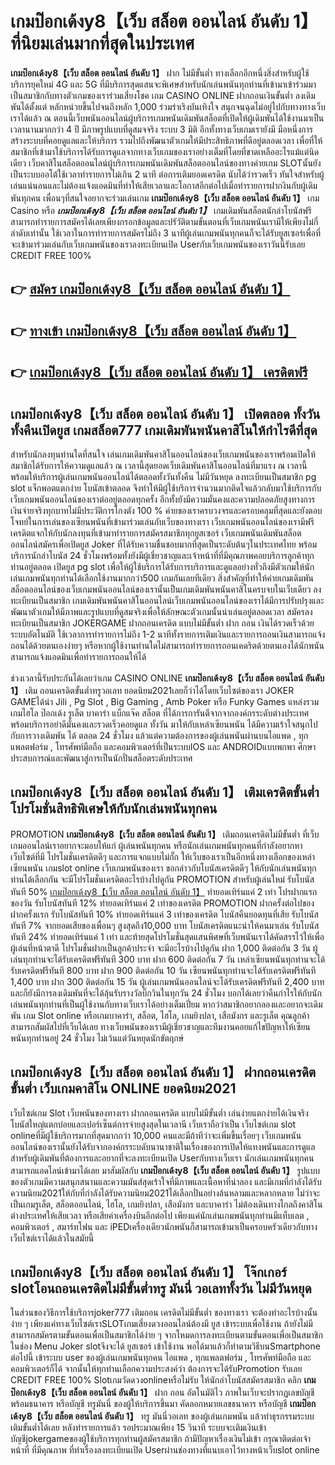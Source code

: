 # เกมป๊อกเด้งy8【เว็บ สล็อต ออนไลน์ อันดับ 1】  ที่นิยมเล่นมากที่สุดในประเทศ

**เกมป๊อกเด้งy8【เว็บ สล็อต ออนไลน์ อันดับ 1】** ฝาก ไม่มีขั้นต่ำ  ทางเลือกอีกหนึ่งสิ่งสำหรับผู้ใช้บริการยุคใหม่ 4G และ 5G ที่มีบริการสุดแสนจะพิเศษสำหรับนักเล่นพนันทุกท่านที่เข้ามาเข้าร่วมมาเป็นสมาชิกกับทางตัวเกมของเราร่วมเสี่ยงโชค เกม CASINO ONLINE ฝากถอนเงินขั้นต่ำ ลงเดิมพันได้ตั้งแต่ หลักหน่วยขึ้นไปจนถึงหลัก 1,000 ร่วมร่าเริงบันเทิงใจ สนุกจนฉุดไม่อยู่ไปกับทางทางเว็บเราได้แล้ว ณ ตอนนี้เว็บพนันออนไลน์ผู้บริการเกมพนันเดิมพันสล็อตที่เปิดให้ผู้เดิมพันได้ใช้งานมาเป็นเวลานานมากกว่า 4 ปี มีภาพรูปแบบที่ดูสมจจริง ระบบ 3 มิติ
อีกทั้งทางเว็บเกมเรายังมี มือหนึ่งการสร้างระบบที่คอยดูแลและให้บริการ  รวมไปถึงพัฒนาตัวเกมให้มีประสิทธิภาพที่ดีอยู่ตลอดเวลา เพื่อที่ให้สมาชิกที่เข้ามาใช้บริการได้รับการดูแลจากทางเว็บเกมของเราอย่างเต็มที่โดยที่ขาดเหลืออะไรแม้แต่นิดเดียว เว็บคาสิโนสล็อตออนไลน์ผู้บริการเกมพนันเดิมพันสล็อตออนไลน์ของทางค่ายเกม  SLOTนั้นยังเป็นระบบออโต้ใช้เวลาทำรายการไม่เกิน 2 นาที ต่อการเติมยอดเครดิต นับได้ว่ารวดเร็ว ทันใจสำหรับผู้เล่นแน่นอนและไม่ต้องแจ้งแอดมินที่ทำให้เสียเวลาและโอกาสอีกต่อไปเมื่อทำรายการฝากงินกับผู้เดิมพันทุกคน
เพื่อนๆที่สนใจอยากจะร่วมเล่นเกม **เกมป๊อกเด้งy8【เว็บ สล็อต ออนไลน์ อันดับ 1】** เกม Casino  หรือ ***เกมป๊อกเด้งy8【เว็บ สล็อต ออนไลน์ อันดับ 1】*** เกมเดิมพันสล็อตนักล่าโบนัสฟรีสามารถทำรายการสมัครได้เลยเพียงกรอกข้อมูลและปรัวัติตามขั้นตอนที่เว็บเกมพนันเรามีให้เพียงไม่กี่ลำดับเท่านั้น ใช้เวลาในการทำรายการสมัครไม่ถึง 3 นาทีผู้เล่นเกมพนันทุกคนก็จะได้รับยูสเซอร์เพื่อที่จะเข้ามาร่วมเล่นกับเว็บเกมพนันของเราลงทะเบียนเปิด Userกับเว็บเกมพนันของเราวันนี้รับเลย CREDIT FREE 100%

## 👉 [สมัคร เกมป๊อกเด้งy8【เว็บ สล็อต ออนไลน์ อันดับ 1】](https://archa888.com/)
## 👉 [ทางเข้า เกมป๊อกเด้งy8【เว็บ สล็อต ออนไลน์ อันดับ 1】](https://archa888.com/)
## 👉 [เกมป๊อกเด้งy8【เว็บ สล็อต ออนไลน์ อันดับ 1】 เครดิตฟรี](https://archa888.com/)

## เกมป๊อกเด้งy8【เว็บ สล็อต ออนไลน์ อันดับ 1】 เปิดตลอด ทั้งวัน ทั้งคืนเปิดยูส เกมสล็อต777 เกมเดิมพันพนันคาสิโนให้กำไรดีที่สุด

สำหรับนักลงทุนท่านใดที่สนใจ เล่นเกมเดิมพันคาสิโนออนไลน์ของเว็บเกมพนันของเราพร้อมเปิดให้สมาชิกได้รับการให้ความดูแลแล้ว ณ เวลานี้สุดยอดเว็บเดิมพันคาสิโนออนไลน์ที่มาแรง ณ เวลานี้ พร้อมให้บริการผู้เล่นเกมพนันออนไลน์ได้ตลอดทั้งวันทั้งคืน ไม่มีวันหยุด ลงทะเบียนเป็นสมาชิก pg slot แจ็กพอตแตกง่าย โบนัสเข้าตลอด จึงทำให้มีผู้ใช้บริการจำนวนมากติดใจแล้วกลับมาใช้บริการกับเว็บเกมพนันออนไลน์ของเราต่ออยู่ตลอดทุกครั้ง อีกทั้งยังมีความมั่นคงและความปลอดภัยสูงทางการเงินจ่ายจริงทุกบาทไม่มีประวัติการโกงตัง 100 % ค่ายของเราครบวงจรและครอบคลุมที่สุดและยังตอบโจทย์ในการเล่นของเซียนพนันที่เข้ามาร่วมเล่นกับเว็บของทางเรา
เว็บเกมพนันออนไลน์ของเรามีฟรีเครดิตแจกให้กับนักลงทุนที่เข้ามาทำรายการสมัครสมาชิกทุกยูสเซอร์ เว็บเกมพนันเดิมพันสล็อตออนไลน์สมัครเพื่อเปิดยูส Joker ที่ได้รับความชื่นชอบมากที่สุดเป็นระดับต้นๆในประเทศไทย พร้อมบริการนักล่าโบนัส 24 ชั่วโมงพร้อมทั้งยังมีผู้เชี่ยวชาญและเจ้าหน้าที่ที่มีคุณภาพคอยบริการลูกค้าทุกท่านอยู่ตลอด เปิดยูส pg slot เพื่อให้ผู้ใช้บริการได้รับการบริการและดูแลอย่างทั่วถึงมีตัวเกมให้นักเล่นเกมพนันทุกท่านได้เลือกใช้งานมากกว่า500 เกมกันเลยทีเดียว
สิ่งสำคัญที่ทำให้ค่ายเกมเดิมพันสล็อตออนไลน์ของเว็บเกมพนันออนไลน์ของเรานั้นเป็นเกมเดิมพันพนันคาสิโนครบจบในเว็บเดียว ลงทะเบียนเป็นสมาชิก  เกมเดิมพันพนันคาสิโนออนไลน์เว็บเกมพนันออนไลน์ของเราได้มีการปรับปรุงและพัฒนาตัวเกมให้มีภาพและรูปแบบที่ดูสมจริงเพื่อให้ลักษณะตัวเกมนั้นน่าเล่นอยู่ตลอดเวลา สมัครลงทะเบียนเป็นสมาชิก JOKERGAME ฝากถอนเครดิต แบบไม่มีขั้นต่ำ ฝาก ถอน เงินได้รวดเร็วด้วยระบบอัตโนมัติ ใช้เวลาการทำรายการไม่ถึง 1-2 นาทีทั้งรายการเติมเงินและรายการถอนเงินสามารถแจ้งถอนได้ด้วยตนเองง่ายๆ หรือหากผู้ใช้งานท่านใดไม่สามารถทำรายการถอนเคดริตด้วยตนเองได้นักพนันสามารถแจ้งแอดมินเพื่อทำรายการถอนให้ได้

ช่วงเวลานี้รับประกันได้เลยว่าเกม CASINO ONLINE **เกมป๊อกเด้งy8【เว็บ สล็อต ออนไลน์ อันดับ 1】** เติม ถอนเครดิตขั้นต่ำทรูวอเลท ยอดนิยม2021เลยก็ว่าได้โดยเว็บไซต์ของเรา JOKER GAMEได้นำ  Jili , Pg Slot , Big Gaming , Amb Poker หรือ Funky Games แหล่งรวมเกมไฮโล ป๊อกเด้ง รูเล็ต บาคาร่า แบ็กแจ๊ค สล็อต ที่ได้การการันตีจากจากองค์กรระดับต่างประเทศ พร้อมบริการอย่าดีมั่นคงและรวดเร็วคอยดูแล ทั้งวัน มาให้กับเหล่าเซียนพนัน ได้มีความเร้าใจสนุกไปกับการวางเดิมพัน ได้ ตลอด 24 ชั่วโมง แล้วแต่ความต้องการของผู้เล่นพนันผ่านบนไอแพด , ทุกแพลตฟอร์ม , โทรศัพท์มือถือ และคอมพิวเตอร์ที่เป็นระบบIOS และ ANDROIDแบบพกพา ศึกษาประสบการณ์และพัฒนาสู่การเป็นนักปั่นสล็อตระดับประเทศ

## เกมป๊อกเด้งy8【เว็บ สล็อต ออนไลน์ อันดับ 1】 เติมเครดิตขั้นต่ำ โปรโมชั่นสิทธิพิเศษให้กับนักเล่นพนันทุกคน

 PROMOTION  **เกมป๊อกเด้งy8【เว็บ สล็อต ออนไลน์ อันดับ 1】** เติมถอนเครดิตไม่มีขั้นต่ำ ที่เว็บเกมออนไลน์เราอยากจะมอบให้แก่  ผู้เล่นพนันทุกคน หรือนักเล่นเกมพนันทุกคนที่กำลังอยากหาเว็บไซต์ที่มี โปรโมชั่นเครดิตดีๆ และการแจกแบบไม่กั๊ก ให้เว็บของเราเป็นอีกหนึ่งทางเลือกของเหล่าเซียนพนัน เกมslot online เว็บเกมพนันของเรา ขอกล่าวกับโบนัสเครดิตดีๆ ให้กับนักเล่นพนันทุกท่านได้เลือกกัน จะมีโปรโมชั่นเครดิตอะไรบ้างไปดูกัน
 PROMOTION สำหรับผู้เล่นใหม่ รับโบนัสทันที 50% [เกมป๊อกเด้งy8【เว็บ สล็อต ออนไลน์ อันดับ 1】](https://archa888.com/) ทำยอดเทิร์นแค่ 2 เท่า
โปรฝากแรกของวัน รับโบนัสทันที 12% ทำยอดเทิร์นแค่ 2 เท่าของเครดิต
 PROMOTION ฝากครั้งต่อไปของฝากครั้งแรก รับโบนัสทันที 10% ทำยอดเทิร์นแค่ 3 เท่าของเครดิต
โบนัสคืนยอดทุนที่เสีย รับโบนัสทันที 7% จากยอดเสียของเพื่อนๆ สูงสุดถึง10,000 บาท
โบนัสเครดิตแนะนำให้คนมาเล่น รับโบนัสทันที 24% ทำยอดเทิร์นแค่ 1 เท่า
และท้ายสุดโปรโมชั่นสุดแสนพิศษที่เว็บพนันเราได้คัดสรรไว้ให้เพื่อผู้เล่นที่หน้าตาดี โปรโมชั่นฝากเป็นลูกค้าประจำ จะมีอะไรบ้างไปดูกัน
ฝาก 1,000 ติดต่อกัน 3 วัน ผู้เล่นทุกท่านจะได้รับเครดิตฟรีทันที 300 บาท
ฝาก 600 ติดต่อกัน 7 วัน เหล่าเซียนพนันทุกท่านจะได้รับเครดิตฟรีทันที 800 บาท
ฝาก 900 ติดต่อกัน 10 วัน เซียนพนันทุกท่านจะได้รับเครดิตฟรีทันที 1,400 บาท
ฝาก 300 ติดต่อกัน 15 วัน ผู้เล่นเกมพนันออนไลน์จะได้รับเครดิตฟรีทันที 2,400 บาท
และก็ยังมีการลงเดิมพันที่จะได้ลุ้นรับรางวัลบิ๊กวินในทุกวัน 24 ชั่วโมง บอกได้เลยว่าคืนกำไรให้กับนักเล่นพนันทุกท่านที่เป็นผู้ใช้งานกับทางเว็บเราได้อย่างเต็มเปี่ยม หากว่าสมาชิกอยากลองและอยากจะเดิมพัน เกม Slot online หรือเกมบาคาร่า, สล็อต, ไฮโล, เกมยิงปลา, เสือมังกร และรูเล็ต คุณลูกค้าสามารถสัมผัสไปที่เว็บได้เลย ทางเว็บพนันของเรามีผู้เชี่ยวชาญและทีมงานคอยแก้ไขปัญหาให้เซียนพนันทุกท่านอยู่ 24 ชั่วโมง ไม่เว้นแต่วันหยุดนักขัตฤกษ์

## เกมป๊อกเด้งy8【เว็บ สล็อต ออนไลน์ อันดับ 1】 ฝากถอนเครดิต ขั้นต่ำ  เว็บเกมคาสิโน ONLINE ยอดนิยม2021

เว็บไซต์เกม Slot เว็บพนันของทางเรา ฝากถอนเครดิต แบบไม่มีขั้นต่ำ เล่นง่ายแตกง่ายได้เงินจริง โบนัสใหญ่แตกบ่อยและเปอร์เซ็นต์การจ่ายสูงสุดในเวลานี เว็บเราถือว่าเป็น เว็บไซต์เกม slot onlineที่มีผู้ใช้บริการมากที่สุดมากกว่า 10,000 คนและมีถ้าทีว่าจะเพิ่มขึ้นเรื่อยๆ เว็บเกมพนันออนไลน์ของเรานั้นยังได้รับจากองค์กรระบดับนานาชาติในเรื่องของการเปิดให้แทงพนันและการดูแล สำหรับผู้เดิมพันที่ต้องการและอยากที่จะลงทะเบียนเปิด Userกับทางเว็บเรา นักเล่นเกมพนันทุกคนสามารถแอดไลน์เข้ามาได้เลย
	มาสัมผัสกับ **เกมป๊อกเด้งy8【เว็บ สล็อต ออนไลน์ อันดับ 1】** รูปแบบของตัวเกมมีความสนุกสนานและความมันส์สุดเร้าใจที่มีภาพและเนื้อหาที่น่าลอง และมีเกมที่กำลังได้รับความนิยม2021ให้กับที่กำลังได้รับความนิยม2021ได้เลือกปั่นอย่างล้นหลามและหลากหลาย  ไม่ว่าจะเป็นเกมรูเล็ต, สล็อตออนไลน์, ไฮโล, เกมยิงปลา, เสือมังกร และบาคาร่า ไม่ต้องเดินทางไกลถึงคาสิโนต่างประเทศให้เสียเวลา หรือเสียค่าเครื่องบินอีกต่อไป เพียงแค่นักเล่นเกมพนันทุกท่านมีแท็บเลต , คอมพิวเตอร์ , สมาร์ทโฟน และ iPEDเครื่องเดียวนักพนันก็สามารถเข้ามาเป็นครอบครัวเดียวกับทางเว็บไซต์เราได้แล้วในสมัยนี้

## เกมป๊อกเด้งy8【เว็บ สล็อต ออนไลน์ อันดับ 1】 โจ๊กเกอร์ slotโอนถอนเครดิตไม่มีขั้นต่ำทรู มันนี่ วอเลททั้งวัน ไม่มีวันหยุด

ในส่วนของวิธีการใช้บริการjoker777 เติมถอน เครดิตไม่มีขั้นต่ำ ของทางเรา จะต้องทำอะไรบ้างนั้น ง่าย ๆ เพียงแค่ทางเว็บไซต์เราSLOTเกมเสี่ยงดวงออนไลน์ต้องมี ยูส เข้าระบบเพื่อใช้งาน ถ้ายังไม่มีสามารถสมัครตามขั้นตอนเพื่อเป็นสมาชิกได้ง่าย ๆ จากโหมดการลงทะเบียนตามขั้นตอนเพื่อเป็นสมาชิกในช่อง Menu Joker slotจึงจะได้ ยูสเซอร์ เข้าใช้งาน พอได้มาแล้วก็ทำตามวิธีบนSmartphone ต่อไปนี้
เข้าระบบ user  ของผู้เล่นเกมพนันทุกคน ไอแพด , ทุกแพลตฟอร์ม , โทรศัพท์มือถือ และคอมพิวเตอร์ก็ได้
จากนั้นให้ทุกท่านเลือกความประสงค์ว่า ต้องการจะได้รับPromotion รับเลย CREDIT FREE 100% Slotเกมวัดดวงonlineหรือไม่รับ
ให้นักล่าโบนัสสมัครสมาชิก คลิก **เกมป๊อกเด้งy8【เว็บ สล็อต ออนไลน์ อันดับ 1】** ฝาก ถอน  อัตโนมัติไว ภาพในเว็บจะปรากฏเลขบัญชีพร้อมธนาคาร หรือบัญชี ทรูมันนี่ ของผู้ให้บริการขึ้นมา
คัดลอกหมายเลขธนาคาร หรือบัญชี **เกมป๊อกเด้งy8【เว็บ สล็อต ออนไลน์ อันดับ 1】** ทรู มันนี่วอเลท ของผู้เล่นเกมพนัน แล้วทำธุรกรรมระบบเติมขั้นต่ำได้เลย
หลังทำรายการแล้ว รอประมาณเพียง 15 วินาที ระบบจะเติมเงินเข้าบัญชีjokergameของผู้ใช้บริการทุกท่านผู้สมัครสมาชิก
ถ้ามีปัญหาเรื่องเงินไม่เข้า กรุณาติดต่อเจ้าหน้าที่ ที่มีคุณภาพ ที่ทำเรื่องลงทะเบียนเปิด Userผ่านช่องทางที่แนบเอาไว้ทางหน้าเว็บslot online


